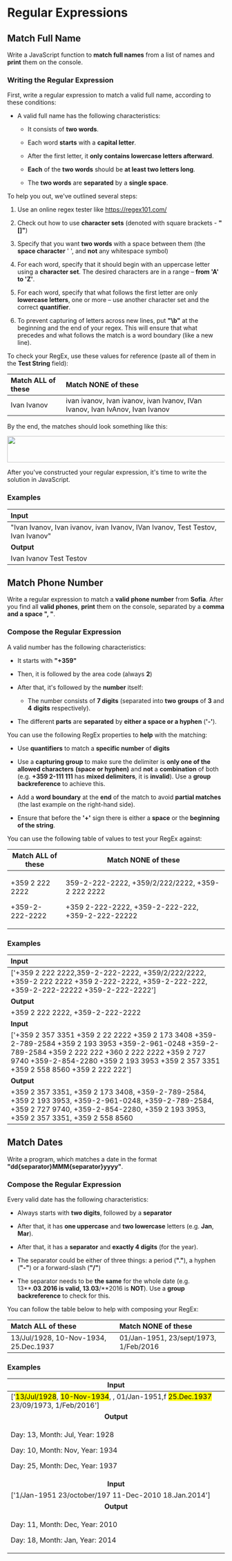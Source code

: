 # Regular Expressions

## Match Full Name

Write a JavaScript function to **match full names** from a list of names
and **print** them on the console.

### Writing the Regular Expression

First, write a regular expression to match a valid full name, according
to these conditions:

- A valid full name has the following characteristics:

  - It consists of **two words**.

  - Each word **starts** with a **capital letter**.

  - After the first letter, it **only contains lowercase letters
    afterward**.

  - **Each** of the **two words** should be **at least two letters
    long**.

  - The **two words** are **separated** by a **single space**.

To help you out, we've outlined several steps:

1.  Use an online regex tester like <https://regex101.com/>

2.  Check out how to use **character sets** (denoted with square
    brackets - **"\[\]"**)

3.  Specify that you want **two words** with a space between them (the
    **space character** ' ', and **not** any whitespace symbol)

4.  For each word, specify that it should begin with an uppercase letter
    using a **character set**. The desired characters are in a range –
    **from 'A' to 'Z'**.

5.  For each word, specify that what follows the first letter are only
    **lowercase letters**, one or more – use another character set and
    the correct **quantifier**.

6.  To prevent capturing of letters across new lines, put **"\b"** at
    the beginning and the end of your regex. This will ensure that what
    precedes and what follows the match is a word boundary (like a new
    line).

To check your RegEx, use these values for reference (paste all of them
in the **Test String** field):

| **Match ALL of these** | **Match NONE of these** |
|:---|:---|
| Ivan Ivanov | ivan ivanov, Ivan ivanov, ivan Ivanov, IVan Ivanov, Ivan IvAnov, Ivan Ivanov |

By the end, the matches should look something like this:

<img src="media/image1.png" style="width:7.02083in;height:0.63472in" />

After you've constructed your regular expression, it's time to write the
solution in JavaScript.

### Examples

| **Input** |
|:---|
| "<span class="mark">Ivan Ivanov</span>, Ivan ivanov, ivan Ivanov, IVan Ivanov, <span class="mark">Test Testov</span>, Ivan Ivanov" |
| **Output** |
| Ivan Ivanov Test Testov |

## Match Phone Number

Write a regular expression to match a **valid phone number** from
**Sofia**. After you find all **valid phones**, **print** them on the
console, separated by a **comma and a space ", "**.

### Compose the Regular Expression

A valid number has the following characteristics:

- It starts with **"+359"**

- Then, it is followed by the area code (always **2**)

- After that, it's followed by the **number** itself:

  - The number consists of **7 digits** (separated into **two**
    **groups** of **3** and **4** **digits** respectively).

- The different **parts** are **separated** by **either a space or a
  hyphen** (**'-'**).

You can use the following RegEx properties to **help** with the
matching:

- Use **quantifiers** to match a **specific number** of **digits**

- Use a **capturing group** to make sure the delimiter is **only one of
  the allowed characters** **(space or hyphen)** and **not** a
  **combination** of both (e.g. **+359 2<span class="mark">-</span>111
  111** has **mixed delimiters**, it is **invalid**). Use a **group
  backreference** to achieve this.

- Add a **word boundary** at the **end** of the match to avoid **partial
  matches** (the last example on the right-hand side).

- Ensure that before the **'+'** sign there is either a **space** or the
  **beginning of the string**.

You can use the following table of values to test your RegEx against:

<table>
<colgroup>
<col style="width: 25%" />
<col style="width: 74%" />
</colgroup>
<thead>
<tr>
<th style="text-align: center;"><strong>Match ALL of these</strong></th>
<th style="text-align: center;"><strong>Match NONE of
these</strong></th>
</tr>
</thead>
<tbody>
<tr>
<td style="text-align: left;"><p>+359 2 222 2222</p>
<p>+359-2-222-2222</p></td>
<td style="text-align: left;"><p>359-2-222-2222, +359/2/222/2222, +359-2
222 2222</p>
<p>+359 2-222-2222, +359-2-222-222, +359-2-222-22222</p></td>
</tr>
</tbody>
</table>

### 

### Examples

| **Input** |
|:---|
| \['+359 2 222 2222,359-2-222-2222, +359/2/222/2222, +359-2 222 2222 +359 2-222-2222, +359-2-222-222, +359-2-222-22222 +359-2-222-2222'\] |
| **Output** |
| +359 2 222 2222, +359-2-222-2222 |
| **Input** |
| \['+359 2 357 3351 +359 2 22 2222 +359 2 173 3408 +359-2-789-2584 +359 2 193 3953 +359-2-961-0248 +359-2-789-2584 +359 2 222 222 +360 2 222 2222 +359 2 727 9740 +359-2-854-2280 +359 2 193 3953 +359 2 357 3351 +359 2 558 8560 +359 2 222 222'\] |
| **Output** |
| +359 2 357 3351, +359 2 173 3408, +359-2-789-2584, +359 2 193 3953, +359-2-961-0248, +359-2-789-2584, +359 2 727 9740, +359-2-854-2280, +359 2 193 3953, +359 2 357 3351, +359 2 558 8560 |

## Match Dates

Write a program, which matches a date in the format
**"dd{separator}MMM{separator}yyyy"**.

### Compose the Regular Expression

Every valid date has the following characteristics:

- Always starts with **two digits**, followed by a **separator**

- After that, it has **one uppercase** and **two lowercase** letters
  (e.g. **Jan**, **Mar**).

- After that, it has a **separator** and **exactly 4 digits** (for the
  year).

- The separator could be either of three things: a period (**"."**), a
  hyphen (**"-"**) or a forward-slash (**"/"**)

- The separator needs to be **the same** for the whole date (e.g.
  13**.**03**.**2016 is valid, 13**.**03**/**2016 is **NOT**). Use a
  **group backreference** to check for this.

You can follow the table below to help with composing your RegEx:

| **Match ALL of these** | **Match NONE of these** |
|:---|:---|
| 13/Jul/1928, 10-Nov-1934, 25.Dec.1937 | 01/Jan-1951, 23/sept/1973, 1/Feb/2016 |

### Examples

<table>
<colgroup>
<col style="width: 100%" />
</colgroup>
<thead>
<tr>
<th style="text-align: center;"><strong>Input</strong></th>
</tr>
</thead>
<tbody>
<tr>
<td style="text-align: left;">['<mark>13/Jul/1928</mark>,
<mark>10-Nov-1934</mark>, , 01/Jan-1951,f <mark>25.Dec.1937</mark>
23/09/1973, 1/Feb/2016']</td>
</tr>
<tr>
<td style="text-align: center;"><strong>Output</strong></td>
</tr>
<tr>
<td style="text-align: left;"><p>Day: 13, Month: Jul, Year: 1928</p>
<p>Day: 10, Month: Nov, Year: 1934</p>
<p>Day: 25, Month: Dec, Year: 1937</p></td>
</tr>
<tr>
<td style="text-align: center;"><strong>Input</strong></td>
</tr>
<tr>
<td style="text-align: left;">['1/Jan-1951 23/october/197 11-Dec-2010
18.Jan.2014']</td>
</tr>
<tr>
<td style="text-align: center;"><strong>Output</strong></td>
</tr>
<tr>
<td style="text-align: left;"><p>Day: 11, Month: Dec, Year: 2010</p>
<p>Day: 18, Month: Jan, Year: 2014</p></td>
</tr>
</tbody>
</table>
